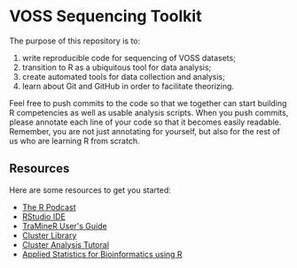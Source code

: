 # VOSS Sequencing Toolkit #

The purpose of this repository is to:

1. write reproducible code for sequencing of VOSS datasets;
2. transition to R as a ubiquitous tool for data analysis;
3. create automated tools for data collection and analysis;
4. learn about Git and GitHub in order to facilitate theorizing.

Feel free to push commits to the code so that we together can start building R competencies as well as usable analysis scripts. When you push commits, please annotate each line of your code so that it becomes easily readable. Remember, you are not just annotating for yourself, but also for the rest of us who are learning R from scratch.

## Resources ##

Here are some resources to get you started:

* [The R Podcast](http://www.r-podcast.org/)
* [RStudio IDE](http://rstudio.org/)
* [TraMineR User's Guide](http://mephisto.unige.ch/pub/TraMineR/doc/TraMineR-Users-Guide.pdf)
* [Cluster Library](http://cran.r-project.org/web/packages/cluster/index.html)
* [Cluster Analysis Tutoral](http://cc.oulu.fi/~jarioksa/opetus/metodi/sessio3.pdf)
* [Applied Statistics for Bioinformatics using R](http://cran.r-project.org/doc/contrib/Krijnen-IntroBioInfStatistics.pdf)